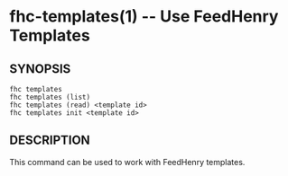 fhc-templates(1) -- Use FeedHenry Templates
============================================

## SYNOPSIS
  
    fhc templates 
    fhc templates (list)
    fhc templates (read) <template id>
    fhc templates init <template id>
    
## DESCRIPTION

This command can be used to work with FeedHenry templates.

